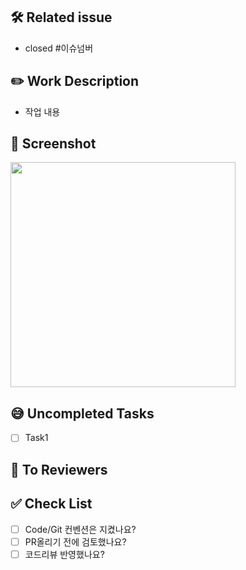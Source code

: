 ## 🛠 Related issue
- closed #이슈넘버

## ✏️ Work Description
- 작업 내용

## 📸 Screenshot
<img src="" width="360"/>

## 😅 Uncompleted Tasks
- [ ] Task1

## 📢 To Reviewers


## ✅ Check List
- [ ] Code/Git 컨벤션은 지켰나요?
- [ ] PR올리기 전에 검토했나요?
- [ ] 코드리뷰 반영했나요?
